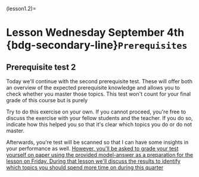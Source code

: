 (lesson1.2)=
# Lesson Wednesday September 4th <br> {bdg-secondary-line}`Prerequisites`

## Prerequisite test 2
Today we'll continue with the second prerequisite test. These will offer both an overview of the expected prerequisite knowledge and allows you to check whether you master those topics. This test won't count for your final grade of this course but is purely 

Try to do this exercise on your own. If you cannot proceed, you're free to discuss the exercise with your fellow students and the teacher. If you do so, indicate how this helped you so that it's clear which topics you do or do not master.

Afterwards, you're test will be scanned so that I can have some insights in your performance as well. [However, you'll be asked to grade your test yourself on paper using the provided model-answer as a preparation for the lesson on Friday. During that lesson we'll discuss the results to identify which topics you should spend more time on during this quarter](homework1.3)